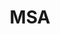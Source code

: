 ---
title: MSA
layout: category
permalink: /categories/msa/
taxonomy: msa
entries_layout: grid
sidebar:
  nav: "arch-sidebar"
---
